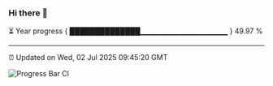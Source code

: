### Hi there 👋

⏳ Year progress { ██████████████▁▁▁▁▁▁▁▁▁▁▁▁▁▁▁▁ } 49.97 %

---

⏰ Updated on Wed, 02 Jul 2025 09:45:20 GMT

![Progress Bar CI](https://github.com/IshwaranRudhara/GIT-ACTION/workflows/Progress%20Bar%20CI/badge.svg)
